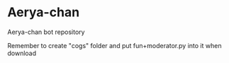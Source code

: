 # Aerya-chan
Aerya-chan bot repository

Remember to create "cogs" folder and put fun+moderator.py into it when download
